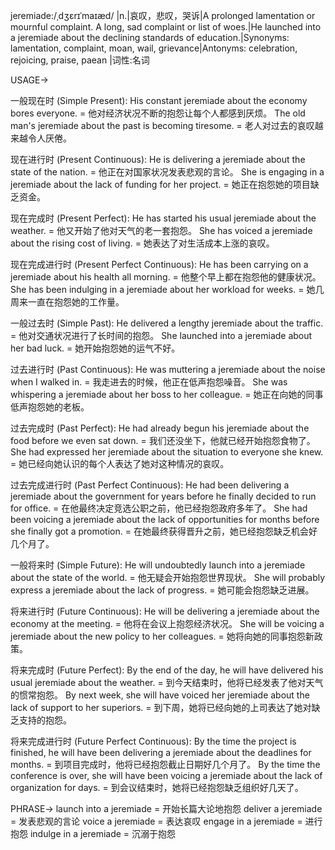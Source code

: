 jeremiade:/ˌdʒɛrɪˈmaɪæd/
|n.|哀叹，悲叹，哭诉|A prolonged lamentation or mournful complaint.  A long, sad complaint or list of woes.|He launched into a jeremiade about the declining standards of education.|Synonyms: lamentation, complaint, moan, wail, grievance|Antonyms: celebration, rejoicing, praise, paean
|词性:名词


USAGE->

一般现在时 (Simple Present):
His constant jeremiade about the economy bores everyone. = 他对经济状况不断的抱怨让每个人都感到厌烦。
The old man's jeremiade about the past is becoming tiresome. = 老人对过去的哀叹越来越令人厌倦。

现在进行时 (Present Continuous):
He is delivering a jeremiade about the state of the nation. = 他正在对国家状况发表悲观的言论。
She is engaging in a jeremiade about the lack of funding for her project. = 她正在抱怨她的项目缺乏资金。

现在完成时 (Present Perfect):
He has started his usual jeremiade about the weather. = 他又开始了他对天气的老一套抱怨。
She has voiced a jeremiade about the rising cost of living. = 她表达了对生活成本上涨的哀叹。

现在完成进行时 (Present Perfect Continuous):
He has been carrying on a jeremiade about his health all morning. = 他整个早上都在抱怨他的健康状况。
She has been indulging in a jeremiade about her workload for weeks. = 她几周来一直在抱怨她的工作量。

一般过去时 (Simple Past):
He delivered a lengthy jeremiade about the traffic. = 他对交通状况进行了长时间的抱怨。
She launched into a jeremiade about her bad luck. = 她开始抱怨她的运气不好。

过去进行时 (Past Continuous):
He was muttering a jeremiade about the noise when I walked in. = 我走进去的时候，他正在低声抱怨噪音。
She was whispering a jeremiade about her boss to her colleague. = 她正在向她的同事低声抱怨她的老板。

过去完成时 (Past Perfect):
He had already begun his jeremiade about the food before we even sat down. = 我们还没坐下，他就已经开始抱怨食物了。
She had expressed her jeremiade about the situation to everyone she knew. = 她已经向她认识的每个人表达了她对这种情况的哀叹。

过去完成进行时 (Past Perfect Continuous):
He had been delivering a jeremiade about the government for years before he finally decided to run for office. = 在他最终决定竞选公职之前，他已经抱怨政府多年了。
She had been voicing a jeremiade about the lack of opportunities for months before she finally got a promotion. = 在她最终获得晋升之前，她已经抱怨缺乏机会好几个月了。

一般将来时 (Simple Future):
He will undoubtedly launch into a jeremiade about the state of the world. = 他无疑会开始抱怨世界现状。
She will probably express a jeremiade about the lack of progress. = 她可能会抱怨缺乏进展。

将来进行时 (Future Continuous):
He will be delivering a jeremiade about the economy at the meeting. = 他将在会议上抱怨经济状况。
She will be voicing a jeremiade about the new policy to her colleagues. = 她将向她的同事抱怨新政策。


将来完成时 (Future Perfect):
By the end of the day, he will have delivered his usual jeremiade about the weather. = 到今天结束时，他将已经发表了他对天气的惯常抱怨。
By next week, she will have voiced her jeremiade about the lack of support to her superiors. = 到下周，她将已经向她的上司表达了她对缺乏支持的抱怨。

将来完成进行时 (Future Perfect Continuous):
By the time the project is finished, he will have been delivering a jeremiade about the deadlines for months. = 到项目完成时，他将已经抱怨截止日期好几个月了。
By the time the conference is over, she will have been voicing a jeremiade about the lack of organization for days. = 到会议结束时，她将已经抱怨缺乏组织好几天了。


PHRASE->
launch into a jeremiade = 开始长篇大论地抱怨
deliver a jeremiade =  发表悲观的言论
voice a jeremiade =  表达哀叹
engage in a jeremiade =  进行抱怨
indulge in a jeremiade =  沉溺于抱怨
